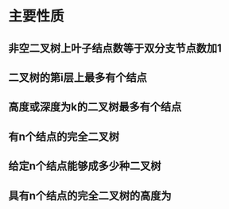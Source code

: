 # 主要性质

## 非空二叉树上叶子结点数等于双分支节点数加1



## 二叉树的第i层上最多有个结点



## 高度或深度为k的二叉树最多有个结点



## 有n个结点的完全二叉树



## 给定n个结点能够成多少种二叉树



## 具有n个结点的完全二叉树的高度为



